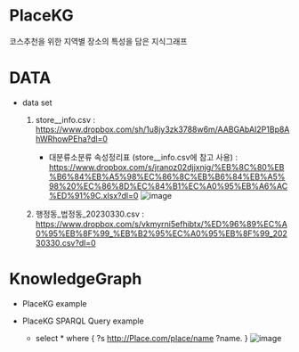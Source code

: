# PlaceKG 
코스추천을 위한 지역별 장소의 특성을 담은 지식그래프 
  # DATA 
  - data set
    1.  store__info.csv : https://www.dropbox.com/sh/1u8jy3zk3788w6m/AABGAbAI2P1Bp8AhWRhowPEha?dl=0
         - 대분류소분류 속성정리표 (store__info.csv에 참고 사용) : https://www.dropbox.com/s/jranoz02djjxnjg/%EB%8C%80%EB%B6%84%EB%A5%98%EC%86%8C%EB%B6%84%EB%A5%98%20%EC%86%8D%EC%84%B1%EC%A0%95%EB%A6%AC%ED%91%9C.xlsx?dl=0
            ![image](https://user-images.githubusercontent.com/84067454/237025186-8a1dd293-519d-48be-8362-d14ba200b8b8.png)

    2.  행정동_법정동_20230330.csv : https://www.dropbox.com/s/vkmyrni5efhibtx/%ED%96%89%EC%A0%95%EB%8F%99_%EB%B2%95%EC%A0%95%EB%8F%99_20230330.csv?dl=0
  # KnowledgeGraph 
  - PlaceKG example
   
  - PlaceKG SPARQL Query example
    - select * where { ?s <http://Place.com/place/name> ?name. } 
       ![image](https://github.com/seojungin/PlaceKG/assets/84067454/21c2b056-a9d8-43ae-afca-c4e36683637b)

